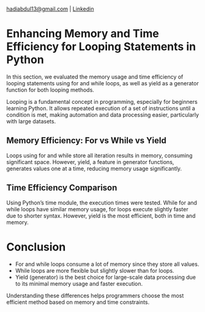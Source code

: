 [hadiabdul13@gmail.com](hadiabdul13@gmail.com) | [Linkedin](https://www.linkedin.com/in/abdul-hadi-447608159/)

# Enhancing Memory and Time Efficiency for Looping Statements in Python

In this section, we evaluated the memory usage and time efficiency of looping statements using for and while loops, as well as yield as a generator function for both looping methods.

Looping is a fundamental concept in programming, especially for beginners learning Python. It allows repeated execution of a set of instructions until a condition is met, making automation and data processing easier, particularly with large datasets.

## Memory Efficiency: For vs While vs Yield

Loops using for and while store all iteration results in memory, consuming significant space. However, yield, a feature in generator functions, generates values one at a time, reducing memory usage significantly.


## Time Efficiency Comparison

Using Python’s time module, the execution times were tested. While for and while loops have similar memory usage, for loops execute slightly faster due to shorter syntax. However, yield is the most efficient, both in time and memory.

# Conclusion

- For and while loops consume a lot of memory since they store all values.
- While loops are more flexible but slightly slower than for loops.
- Yield (generator) is the best choice for large-scale data processing due to its minimal memory usage and faster execution.

Understanding these differences helps programmers choose the most efficient method based on memory and time constraints.
